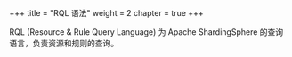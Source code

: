 +++
title = "RQL 语法"
weight = 2
chapter = true
+++

RQL (Resource & Rule Query Language) 为 Apache ShardingSphere 的查询语言，负责资源和规则的查询。
